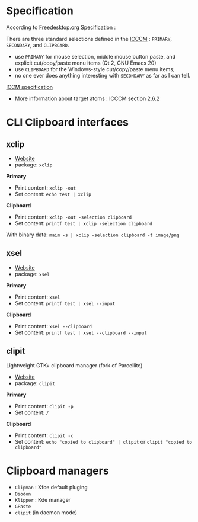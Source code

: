 # Specification 
According to [Freedesktop.org Specification](https://specifications.freedesktop.org/clipboards-spec/clipboards-latest.txt) :

There are three standard selections defined in the [ICCCM](https://en.wikipedia.org/wiki/Inter-Client_Communication_Conventions_Manual) : `PRIMARY`, `SECONDARY`, and `CLIPBOARD`.
* use `PRIMARY` for mouse selection, middle mouse button paste, and explicit cut/copy/paste menu items (Qt 2, GNU Emacs 20)
* use `CLIPBOARD` for the Windows-style cut/copy/paste menu items;
* no one ever does anything interesting with `SECONDARY` as far as I can tell.

 [ICCM specification](https://www.x.org/docs/ICCCM/icccm.pdf) 
* More information about target atoms : ICCCM section 2.6.2
# CLI Clipboard interfaces 
## xclip 
* [Website](https://github.com/astrand/xclip) 
* package: `xclip`

**Primary**
* Print content: `xclip -out`
* Set content: `echo test | xclip`

**Clipboard**
* Print content: `xclip -out -selection clipboard`
* Set content: `printf test | xclip -selection clipboard`

With binary data: `maim -s | xclip -selection clipboard -t image/png`
## xsel 
* [Website](http://www.kfish.org/software/xsel/) 
* package: `xsel`

**Primary**
* Print content: `xsel`
* Set content: `printf test | xsel --input`

**Clipboard**
* Print content: `xsel --clipboard`
* Set content: `printf test | xsel --clipboard --input`
## clipit 
Lightweight GTK+ clipboard manager (fork of Parcellite)
* [Website](https://github.com/CristianHenzel/ClipIt) 
* package: `clipit`

**Primary**
* Print content: `clipit -p`
* Set content: `/`

**Clipboard**
* Print content: `clipit -c`
* Set content: `echo "copied to clipboard" | clipit` or `clipit "copied to clipboard"`
# Clipboard managers 
* `Clipman` : Xfce default pluging
* `Diodon`
* `Klipper` : Kde manager
* `GPaste`
* `clipit` (in daemon mode)
